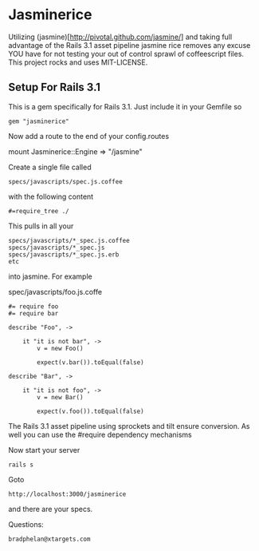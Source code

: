 Jasminerice
===========

Utilizing (jasmine)[http://pivotal.github.com/jasmine/] and taking full advantage
of the Rails 3.1 asset pipeline jasmine rice removes any excuse YOU have for
not testing your out of control sprawl of coffeescript files.
This project rocks and uses MIT-LICENSE.

Setup For Rails 3.1
-------------------

This is a gem specifically for Rails 3.1. Just include it in
your Gemfile so

	gem "jasminerice"

Now add a route to the end of your config.routes

  mount Jasminerice::Engine => "/jasmine" 

Create a single file called

	specs/javascripts/spec.js.coffee

with the following content

	#=require_tree ./

This pulls in all your

	specs/javascripts/*_spec.js.coffee
	specs/javascripts/*_spec.js
	specs/javascripts/*_spec.js.erb
	etc

into jasmine. For example

spec/javascripts/foo.js.coffe

	#= require foo
	#= require bar

	describe "Foo", ->

		it "it is not bar", ->
			v = new Foo()

			expect(v.bar()).toEqual(false)

	describe "Bar", ->

		it "it is not foo", ->
			v = new Bar()

			expect(v.foo()).toEqual(false)


The Rails 3.1 asset pipeline using sprockets and tilt
ensure conversion. As well you can use the #require
dependency mechanisms

Now start your server

	rails s

Goto 

	http://localhost:3000/jasminerice

and there are your specs.

Questions:

	bradphelan@xtargets.com




